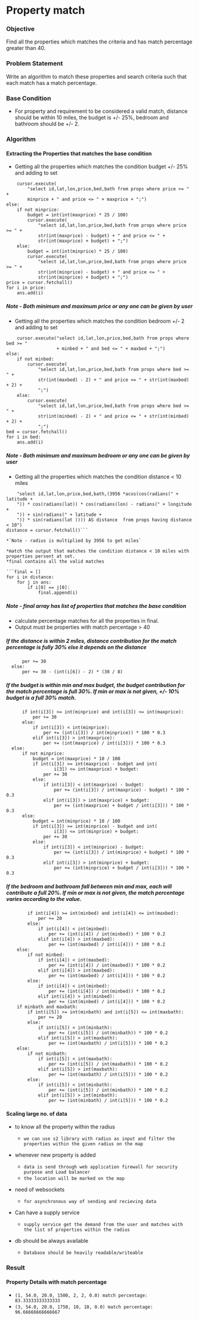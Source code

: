 # Property match

### Objective

Find all the properties which matches the criteria and has match percentage greater than 40.

### Problem Statement
Write an algorithm to match these properties and search criteria such that each match has a match percentage.

### Base Condition

* For property and requirement to be considered a valid match, distance should be within 10 miles, the budget is +/- 25%, bedroom and bathroom should be +/- 2.

### Algorithm

#### Extracting the Properties that matches the base condition 

* Getting all the properties which matches the condition budget +/- 25% and adding to set

```if minprice and maxprice:
    cursor.execute(
        "select id,lat,lon,price,bed,bath from props where price >= " +
        minprice + " and price <= " + maxprice + ";")
else:
    if not minprice:
        budget = int(int(maxprice) * 25 / 100)
        cursor.execute(
            "select id,lat,lon,price,bed,bath from props where price >= " +
            str(int(maxprice) - budget) + " and price <= " +
            str(int(maxprice) + budget) + ";")
    else:
        budget = int(int(minprice) * 25 / 100)
        cursor.execute(
            "select id,lat,lon,price,bed,bath from props where price >= " +
            str(int(minprice) - budget) + " and price <= " +
            str(int(minprice) + budget) + ";")
price = cursor.fetchall()
for i in price:
    ans.add(i)
```  
   ##### Note - Both minimum and maximum price or any one can be given by user 
    
* Getting all the properties which matches the condition bedroom +/- 2 and adding to set

```if minbed and maxbed:
    cursor.execute("select id,lat,lon,price,bed,bath from props where bed >= "
                   + minbed + " and bed <= " + maxbed + ";")
else:
    if not minbed:
        cursor.execute(
            "select id,lat,lon,price,bed,bath from props where bed >= " +
            str(int(maxbed) - 2) + " and price <= " + str(int(maxbed) + 2) +
            ";")
    else:
        cursor.execute(
            "select id,lat,lon,price,bed,bath from props where bed >= " +
            str(int(minbed) - 2) + " and price <= " + str(int(minbed) + 2) +
            ";")
bed = cursor.fetchall()
for i in bed:
    ans.add(i)
```    
    
##### Note - Both minimum and maximum bedroom or any one can be given by user
    
* Getting all the properties which matches the condition distance < 10 miles

```cursor.execute(
    "select id,lat,lon,price,bed,bath,(3956 *acos(cos(radians(" + latitude +
    ")) * cos(radians(lat)) * cos(radians(lon) - radians(" + longitude +
    ")) + sin(radians(" + latitude +
    ")) * sin(radians(lat )))) AS distance  from props having distance < 10")
distance = cursor.fetchall()```

*`Note - radius is multiplied by 3956 to get miles`
      
*match the output that matches the condition distance < 10 miles with properties persent at set.
*final contains all the valid matches

```final = []
for i in distance:
    for j in ans:
        if i[0] == j[0]:
            final.append(i)
```
            
  ##### Note - final array has list of properties that matches the base condition
     
* calculate percentage matches for all the properties in final.
* Output must be properties with match percentage > 40   

##### If the distance is within 2 miles, distance contribution for the match percentage is fully 30% else it depends on the distance
  ```if int(i[6]) <= 2:
        per += 30
    else:
        per += 30 - (int(i[6]) - 2) * (30 / 8)
 ```
        
##### If the budget is within min and max budget, the budget contribution for the match percentage is full 30%. If min or max is not given, +/- 10% budget is a full 30% match.
  
  ```if minprice and maxprice:
        if int(i[3]) >= int(minprice) and int(i[3]) <= int(maxprice):
            per += 30
        else:
            if int(i[3]) < int(minprice):
                per += (int(i[3]) / int(minprice)) * 100 * 0.3
            elif int(i[3]) > int(maxprice):
                per += (int(maxprice) / int(i[3])) * 100 * 0.3
    else:
        if not minprice:
            budget = int(maxprice) * 10 / 100
            if int(i[3]) >= int(maxprice) - budget and int(
                    i[3]) <= int(maxprice) + budget:
                per += 30
            else:
                if int(i[3]) < int(maxprice) - budget:
                    per += (int(i[3]) / int(maxprice) - budget) * 100 * 0.3
                elif int(i[3]) > int(maxprice) + budget:
                    per += (int(maxprice) + budget / int(i[3])) * 100 * 0.3
        else:
            budget = int(minprice) * 10 / 100
            if int(i[3]) >= int(minprice) - budget and int(
                    i[3]) <= int(minprice) + budget:
                per += 30
            else:
                if int(i[3]) < int(minprice) - budget:
                    per += (int(i[3]) / int(minprice) + budget) * 100 * 0.3
                elif int(i[3]) > int(minprice) + budget:
                    per += (int(minprice) + budget / int(i[3])) * 100 * 0.3
 ```
                    
##### If the bedroom and bathroom fall between min and max, each will contribute a full 20%. If min or max is not given, the match percentage varies according to the value.
```if minbed and maxbed:
        if int(i[4]) >= int(minbed) and int(i[4]) <= int(maxbed):
            per += 20
        else:
            if int(i[4]) < int(minbed):
                per += (int(i[4]) / int(minbed)) * 100 * 0.2
            elif int(i[4]) > int(maxbed):
                per += (int(maxbed) / int(i[4])) * 100 * 0.2
    else:
        if not minbed:
            if int(i[4]) < int(maxbed):
                per += (int(i[4]) / int(maxbed)) * 100 * 0.2
            elif int(i[4]) > int(maxbed):
                per += (int(maxbed) / int(i[4])) * 100 * 0.2
        else:
            if int(i[4]) < int(minbed):
                per += (int(i[4]) / int(minbed)) * 100 * 0.2
            elif int(i[4]) > int(minbed):
                per += (int(minbed) / int(i[4])) * 100 * 0.2
    if minbath and maxbath:
        if int(i[5]) >= int(minbath) and int(i[5]) <= int(maxbath):
            per += 20
        else:
            if int(i[5]) < int(minbath):
                per += (int(i[5]) / int(minbath)) * 100 * 0.2
            elif int(i[5]) > int(maxbath):
                per += (int(maxbath) / int(i[5])) * 100 * 0.2
    else:
        if not minbath:
            if int(i[5]) < int(maxbath):
                per += (int(i[5]) / int(maxbath)) * 100 * 0.2
            elif int(i[5]) > int(maxbath):
                per += (int(maxbath) / int(i[5])) * 100 * 0.2
        else:
            if int(i[5]) < int(minbath):
                per += (int(i[5]) / int(minbath)) * 100 * 0.2
            elif int(i[5]) > int(minbath):
                per += (int(minbath) / int(i[5])) * 100 * 0.2
 ```
                

#### Scaling large no. of data

* to know all the property within the radius
  * `we can use s2 library with radius as input and filter the properties within the given radius on the map`
 
* whenever new property is added
  * `data is send through web application firewall for security purpose and Load balancer`
  * `the location will be marked on the map`
 
* need of websockets 
  * `for asynchronous way of sending and recieving data`

* Can have a supply service
  * `supply service get the demand from the user and matches with the list of properties within the radius`
  
* db should be always available
  * `Database should be heavily readable/writeable`


### Result

#### Property Details with match percentage

* `(1, 54.0, 20.0, 1500, 2, 2, 0.0) match percentage:  83.33333333333333`
* `(3, 54.0, 20.0, 1750, 10, 10, 0.0) match percentage:  96.66666666666667`


  
